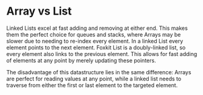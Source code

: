 # Array vs List

Linked Lists excel at fast adding and removing at either end. This makes them the perfect choice for queues and stacks, where Arrays may be slower due to needing to re-index every element. In a linked List every element points to the next element. Foxkit List is a doubly-linked list, so every element also links to the previous element. This allows for fast adding of elements at any point by merely updating these pointers.

The disadvantage of this datastructure lies in the same difference: Arrays are perfect for reading values at any point, while a linked list needs to traverse from either the first or last element to the targeted element.
